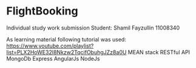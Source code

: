 # FlightBooking
Individual study work submission Student: Shamil Fayzullin 11008340

As learning material following tutorial was used: https://www.youtube.com/playlist?list=PLX2HoWE32I8Nkzw2TqcifObuhgJZz8a0U
MEAN stack RESTful API
MongoDb
Express
AngularJs
NodeJs


